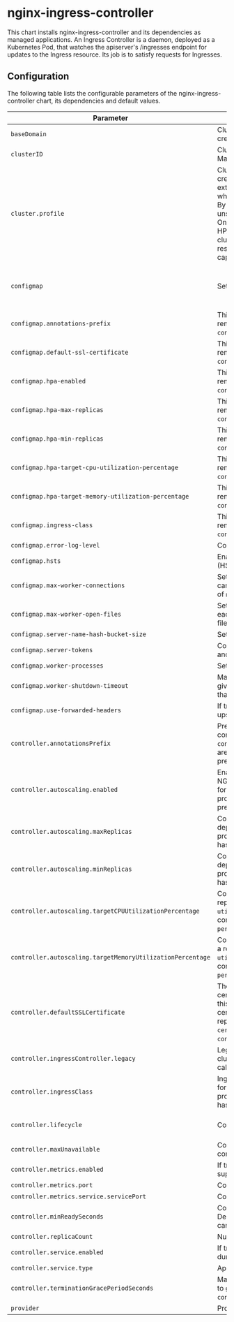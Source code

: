 # nginx-ingress-controller

This chart installs nginx-ingress-controller and its dependencies as managed applications. An Ingress Controller is a daemon, deployed as a Kubernetes Pod, that watches the apiserver's /ingresses endpoint for updates to the Ingress resource. Its job is to satisfy requests for Ingresses.

## Configuration

The following table lists the configurable parameters of the nginx-ingress-controller chart, its dependencies and default values.

Parameter | Description | Default
--- | --- | ---
`baseDomain` | Cluster base domain. Dynamically calculated during cluster creation. Manual change doesn't affect this value | 'uun5a.k8s.ginger.eu-central-1.aws.gigantic.io'
`clusterID` | Cluster ID. Dynamically calculated during cluster creation. Manual change doesn't affect this value | 'uun5a'
`cluster.profile` | Cluster usage profile. Dynamically calculated during cluster creation. Supported values are `1` for extra extra small, `2` for extra small, `3` for small, and currently any value higher than 3 when actual cluster profile is larger than small or unknown. By default HPA and PDB are disabled, and resource requests unset for extra extra small clusters and extra small clusters. On small clusters some small resource requests are made, HPA and PDB are enabled by default. On larger than small clusters HPA and PDB are enabled by default, and non-trivial resource requests set for some out-of-the-box guaranteed capacity. | `4`
`configmap` | Sets the nginx configmap configuration overrides. | See official docs for nginx [configmap configuration options](https://github.com/kubernetes/ingress-nginx/blob/master/docs/user-guide/nginx-configuration/configmap.md#configuration-options) and their defaults. Built-in overrides are covered below.
`configmap.annotations-prefix` | This configuration property is deprecated and will be removed in the future, please migrate to `controller.annotationsPrefix`. | not configured by default
`configmap.default-ssl-certificate` | This configuration property is deprecated and will be removed in the future, please migrate to `controller.defaultSSLCertificate`. | not configured by default
`configmap.hpa-enabled` | This configuration property is deprecated and will be removed in the future, please migrate to `controller.autoscaling.enabled`. | not configured by default
`configmap.hpa-max-replicas` | This configuration property is deprecated and will be removed in the future, please migrate to `controller.autoscaling.maxReplicas`. | not configured by default
`configmap.hpa-min-replicas` | This configuration property is deprecated and will be removed in the future, please migrate to `controller.autoscaling.minReplicas`. | not configured by default
`configmap.hpa-target-cpu-utilization-percentage` | This configuration property is deprecated and will be removed in the future, please migrate to `controller.autoscaling.targetCPUUtilizationPercentage`. | not configured by default
`configmap.hpa-target-memory-utilization-percentage` | This configuration property is deprecated and will be removed in the future, please migrate to `controller.autoscaling.targetMemoryUtilizationPercentage`. | not configured by default
`configmap.ingress-class` | This configuration property is deprecated and will be removed in the future, please migrate to `controller.ingressClass`. | not configured by default
`configmap.error-log-level` | Configures the logging level of errors. | "notice"
`configmap.hsts` | Enables or disables the HTTP Strict Transport Security (HSTS) header in servers running SSL. | "false"
`configmap.max-worker-connections` | Sets the maximum number of simultaneous connections that can be opened by each worker process. 0 will use the value of `max-worker-open-files`. | "0"
`configmap.max-worker-open-files` | Sets the maximum number of files that can be opened by each worker process. The default of 0 means "max open files (system's limit) / worker-processes - 1024". | "0"
`configmap.server-name-hash-bucket-size` | Sets the size of the bucket for the server names hash tables. | "1024"
`configmap.server-tokens` | Controlls whether to send NGINX Server header in responses and display NGINX version in error pages. | "false"
`configmap.worker-processes` | Sets the number of worker processes. | "1"
`configmap.worker-shutdown-timeout` | Maximum amount of time NGINX worker processes should give active connections to drain. This should not be higher than `controller.terminationGracePeriodSeconds` | "240s"
`configmap.use-forwarded-headers` | If true, NGINX passes the incoming `X-Forwarded-*` headers to upstreams. | "true"
`controller.annotationsPrefix` | Prefix of the Ingress annotations specific to the NGINX controller. This is a replacement for deprecated `configmap.annotations-prefix` configuration property; if both are configured, `configmap.annotations-prefix` has precedence. | `nginx.ingress.kubernetes.io`
`controller.autoscaling.enabled` | Enables or disables Horizontal Pod Autoscaler (HPA) for NGINX Ingress Controller Deployment. This is a replacement for deprecated `configmap.hpa-enabled` configuration property; if both are configured, `configmap.hpa-enabled` has precedence. | `true`
`controller.autoscaling.maxReplicas` | Configures HPA max replicas. This is a replacement for deprecated `configmap.hpa-max-replicas` configuration property; if both are configured, `configmap.hpa-max-replicas` has precedence. | `20`
`controller.autoscaling.minReplicas` | Configures HPA min replicas. This is a replacement for deprecated `configmap.hpa-min-replicas` configuration property; if both are configured, `configmap.hpa-min-replicas` has precedence. | `2`
`controller.autoscaling.targetCPUUtilizationPercentage` | Configures HPA target CPU utilization percentage. This is a replacement for deprecated `configmap.hpa-target-cpu-utilization-percentage` configuration property; if both are configured, `configmap.hpa-target-cpu-utilization-percentage` has precedence. | `50`
`controller.autoscaling.targetMemoryUtilizationPercentage` | Configures HPA target memory utilization percentage. This is a replacement for deprecated `configmap.hpa-target-memory-utilization-percentage` configuration property; if both are configured, `configmap.hpa-target-memory-utilization-percentage` has precedence. | `80`
`controller.defaultSSLCertificate` | The Secret referred to by this flag contains the default certificate to be used when accessing the catch-all server. If this flag is not provided NGINX will use a self-signed certificate. Example value: "default/foo-tls". This is a replacement for deprecated `configmap.default-ssl-certificate` configuration property; if both are configured, `configmap.default-ssl-certificate` has precedence. | ""
`controller.ingressController.legacy` | Legacy or node pools cluster. On aws provider node pool clusters LoadBalancer service gets created. Dynamically calculated during cluster creation. | `false`
`controller.ingressClass` | Ingress class, which controller handles. This is a replacement for deprecated `configmap.ingress-class` configuration property; if both are configured, `configmap.ingress-class` has precedence. | `nginx`
`controller.lifecycle` | Configures NGINX controller container lifecycle hooks. | By default configured to run `/wait-shutdown` as controller container preStop hook.
`controller.maxUnavailable` | Configures maximum unavailable replicas count for NGINX controller Deployment rolling upgrade strategy. | `1`
`controller.metrics.enabled` | If true, create metrics Service for prometheus-operator support. | `false`
`controller.metrics.port` | Configures container metrics port to be exposed. | `10254`
`controller.metrics.service.servicePort` | Configures metrics Service port. | `9913`
`controller.minReadySeconds` | Configures minimum amount of time that NGINX IC Deployment replica has to be ready before rolling upgrade can proceed with the next replica. | `0`
`controller.replicaCount` | Number of initial NGINX IC Deployment replicas. | `1`
`controller.service.enabled` | If true, create NodePort Service. Dynamically calculated during cluster creation. | `false`
`controller.service.type` | Applies only to `provider=aws` (`external`/`internal`) | `external`
`controller.terminationGracePeriodSeconds` | Maximum amount of time NGINX Deployment replica is given to gracefully terminate. This should not be lower than `configmap.worker-shutdown-timeout`. | 300
`provider` | Provider identifier (`aws`/`azure`/`kvm`) | `kvm`
